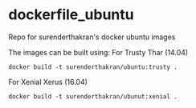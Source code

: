 # dockerfile_ubuntu
Repo for surenderthakran's docker ubuntu images

The images can be built using:
For Trusty Thar (14.04)
```
docker build -t surenderthakran/ubuntu:trusty .
```
For Xenial Xerus (16.04)
```
docker build -t surenderthakran/ubunut:xenial .
```
